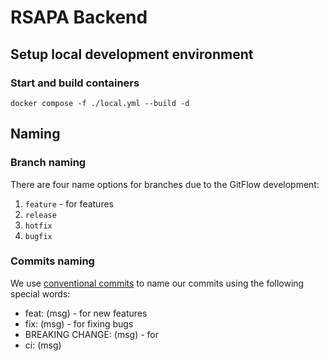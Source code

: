 # RSAPA Backend


## Setup local development environment

### Start and build containers

```shell
docker compose -f ./local.yml --build -d
```


## Naming

### Branch naming

There are four name options for branches due to the GitFlow development:
1. `feature` - for features
2. `release`
3. `hotfix`
4. `bugfix`

### Commits naming

We use [conventional commits](https://www.conventionalcommits.org/en/v1.0.0/) to name our commits using the following special words:

- feat: (msg) - for new features
- fix: (msg) - for fixing bugs
- BREAKING CHANGE: (msg) - for
- ci: (msg)
